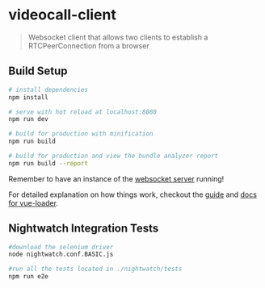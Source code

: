 # videocall-client

> Websocket client that allows two clients to establish a RTCPeerConnection from a browser

## Build Setup

``` bash
# install dependencies
npm install

# serve with hot reload at localhost:8080
npm run dev

# build for production with minification
npm run build

# build for production and view the bundle analyzer report
npm run build --report
```
Remember to have an instance of the [websocket server](https://github.com/L3bowski/videocall-server) running!

For detailed explanation on how things work, checkout the [guide](http://vuejs-templates.github.io/webpack/) and [docs for vue-loader](http://vuejs.github.io/vue-loader).

## Nightwatch Integration Tests

``` bash
#download the selenium driver
node nightwatch.conf.BASIC.js

#run all the tests located in ./nightwatch/tests
npm run e2e
```
